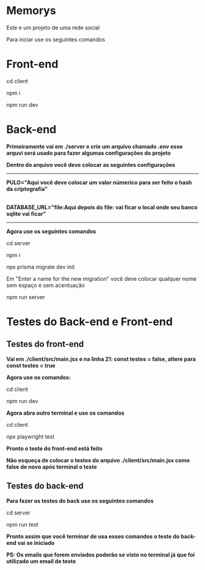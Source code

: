 <h1>Memorys</h1>

Este e um projeto de uma rede social

Para inciar use os seguintes comandos

<h1>Front-end</h1>

<p>cd client</p>
<p>npm i</p>
<p>npm run dev</p>

<h1>Back-end</h1>

<p><strong>Primeiramente vai em ./server e crie um arquivo chamado .env esse arquvi será usado para fazer algumas configurações do projeto</strong></p>

<p><strong>Dentro do arquivo você deve colocar as seguintes configurações</strong></p>

<hr>
<p><strong>
  PULO="Aqui você deve colocar um valor númerico para ser feito o hash da criptografia"<br><br>

  DATABASE_URL="file:Aqui depois do file: vai ficar o local onde seu banco sqlite vai ficar"
</strong></p>

<hr>

<p><strong>Agora use os seguintes comandos</strong></p>
<p>cd server</p>
<p>npm i</p>
<p>npx prisma migrate dev init</p>
<p>Em "Enter a name for the new migration" você deve colocar qualquer nome sem espaço e sem acentuação</p>
<p>npm run server</p>

<h1>Testes do Back-end e Front-end</h1>

<h2>Testes do front-end</h2>

<p><strong>Vai em ./client/src/main.jsx e na linha 21: const testes = false, altere para const testes = true</strong></p>
<p><strong>Agora use os comandos:</strong></p>
<p>cd client</p>
<p>npm run dev</p>
<p><strong>Agora abra outro terminal e use os comandos</strong></p>
<p>cd client</p>
<p>npx playwright test</p>
<p><strong>Pronto o teste do front-end está feito</strong></p>
<p><strong>Não esqueça de colocar o testes do arquivo ./client/src/main.jsx como false de novo após terminal o teste</strong></p>

<h2>Testes do back-end</h2>

<p><strong>Para fazer os testes do back use os seguintes comandos</strong></p>
<p>cd server</p>
<p>npm run test</p>

<p><strong>Pronto assim que você terminar de usa esses comandos o teste do back-end vai se iniciado</strong></p>

<p><strong>PS: Os emails que forem enviados poderão se visto no terminal já que foi utilizado um email de teste</strong></p>

